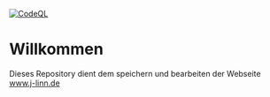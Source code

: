 [![CodeQL](https://github.com/Julez404/j-linn/actions/workflows/codeql-analysis.yml/badge.svg?branch=master)](https://github.com/Julez404/j-linn/actions/workflows/codeql-analysis.yml)

# Willkommen
Dieses Repository dient dem speichern und bearbeiten der Webseite www.j-linn.de
